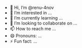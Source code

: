 - 👋 Hi, I’m @renu-4nov
- 👀 I’m interested in ...
- 🌱 I’m currently learning ...
- 💞️ I’m looking to collaborate on ...
- 📫 How to reach me ...
- 😄 Pronouns: ...
- ⚡ Fun fact: ...

<!---
renu-4nov/renu-4nov is a ✨ special ✨ repository because its `README.md` (this file) appears on your GitHub profile.
You can click the Preview link to take a look at your changes.
--->
